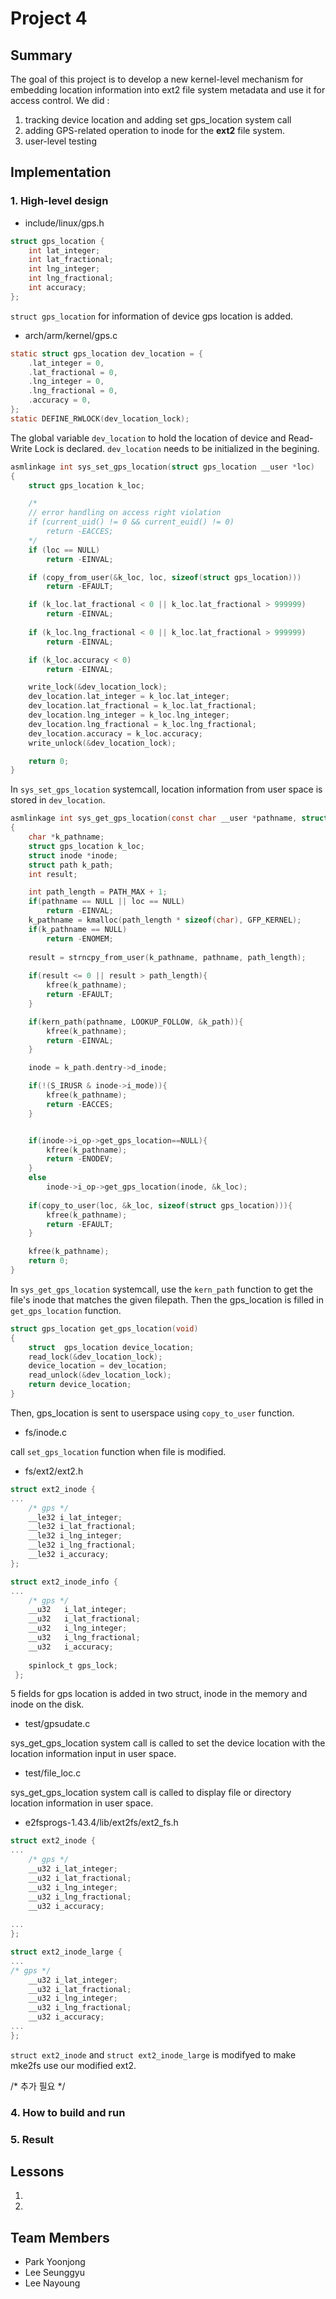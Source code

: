 

Project 4
===================

## Summary 

The goal of this project is to develop a new kernel-level mechanism for embedding location information into ext2 file system metadata and use it for access control. We did :

1. tracking device location and adding set gps_location system call
2. adding GPS-related operation to inode for the **ext2** file system. 
3. user-level testing

## Implementation

### 1. High-level design

- include/linux/gps.h

```c
struct gps_location {
	int lat_integer;
	int lat_fractional;
	int lng_integer;
	int lng_fractional;
	int accuracy;
};
```
  `struct gps_location` for information of device gps location is added.


- arch/arm/kernel/gps.c

```c
static struct gps_location dev_location = {
	.lat_integer = 0,
	.lat_fractional = 0,
	.lng_integer = 0,
	.lng_fractional = 0,
	.accuracy = 0,
};
static DEFINE_RWLOCK(dev_location_lock);
```
  The global variable `dev_location` to hold the location of device and Read-Write Lock is declared. `dev_location` needs to be initialized in the begining.

```c
asmlinkage int sys_set_gps_location(struct gps_location __user *loc)
{
	struct gps_location k_loc;

	/*
	// error handling on access right violation
	if (current_uid() != 0 && current_euid() != 0)
		return -EACCES;
	*/
	if (loc == NULL)
		return -EINVAL;

	if (copy_from_user(&k_loc, loc, sizeof(struct gps_location)))
		return -EFAULT;

	if (k_loc.lat_fractional < 0 || k_loc.lat_fractional > 999999)
		return -EINVAL;
	
	if (k_loc.lng_fractional < 0 || k_loc.lat_fractional > 999999)
		return -EINVAL;

	if (k_loc.accuracy < 0)
		return -EINVAL;

	write_lock(&dev_location_lock);
	dev_location.lat_integer = k_loc.lat_integer; 
	dev_location.lat_fractional = k_loc.lat_fractional;
	dev_location.lng_integer = k_loc.lng_integer;
	dev_location.lng_fractional = k_loc.lng_fractional;
	dev_location.accuracy = k_loc.accuracy;
	write_unlock(&dev_location_lock);

	return 0;
}
```
In `sys_set_gps_location` systemcall, location information from user space is stored in `dev_location`.
```c
asmlinkage int sys_get_gps_location(const char __user *pathname, struct gps_location __user *loc)
{
	char *k_pathname;
	struct gps_location k_loc;
	struct inode *inode;
	struct path k_path;
	int result;

	int path_length = PATH_MAX + 1;
	if(pathname == NULL || loc == NULL)
		return -EINVAL;
	k_pathname = kmalloc(path_length * sizeof(char), GFP_KERNEL);
	if(k_pathname == NULL)
		return -ENOMEM;
	
	result = strncpy_from_user(k_pathname, pathname, path_length);
	
	if(result <= 0 || result > path_length){
		kfree(k_pathname);
		return -EFAULT;
	}

	if(kern_path(pathname, LOOKUP_FOLLOW, &k_path)){
		kfree(k_pathname);
		return -EINVAL;
	}

	inode = k_path.dentry->d_inode;

	if(!(S_IRUSR & inode->i_mode)){
		kfree(k_pathname);
		return -EACCES;
	}


	if(inode->i_op->get_gps_location==NULL){
		kfree(k_pathname);
		return -ENODEV;
	}
	else
		inode->i_op->get_gps_location(inode, &k_loc);
	
	if(copy_to_user(loc, &k_loc, sizeof(struct gps_location))){
		kfree(k_pathname);
		return -EFAULT;
	}

	kfree(k_pathname);
	return 0;
}
```
In `sys_get_gps_location` systemcall, use the `kern_path` function to get the file's inode that matches the given filepath. Then the gps_location is filled in `get_gps_location` function.

```c
struct gps_location get_gps_location(void)
{
	struct	gps_location device_location;
	read_lock(&dev_location_lock);
	device_location = dev_location;
	read_unlock(&dev_location_lock);
	return device_location;
}
```
Then, gps_location is sent to userspace using `copy_to_user` function.

- fs/inode.c

call `set_gps_location` function when file is modified.

- fs/ext2/ext2.h

```c
struct ext2_inode {
...	
	/* gps */
	__le32 i_lat_integer;
  	__le32 i_lat_fractional;
 	__le32 i_lng_integer;
 	__le32 i_lng_fractional;
 	__le32 i_accuracy;
};

struct ext2_inode_info {
...
	/* gps */
 	__u32	i_lat_integer;
 	__u32	i_lat_fractional;
 	__u32	i_lng_integer;
 	__u32	i_lng_fractional;
	__u32	i_accuracy;
 
 	spinlock_t gps_lock;
 };		  
```
5 fields for gps location is added in two struct, inode in the memory and inode on the disk.

- test/gpsudate.c

sys_get_gps_location system call is called to set the device location with the location information input in user space.

- test/file_loc.c

sys_get_gps_location system call is called to display file or directory location information in user space.

- e2fsprogs-1.43.4/lib/ext2fs/ext2_fs.h

```c
struct ext2_inode {
...
	/* gps */
	__u32 i_lat_integer;
	__u32 i_lat_fractional;
	__u32 i_lng_integer;
	__u32 i_lng_fractional;
	__u32 i_accuracy;
	
...
};

struct ext2_inode_large {
...
/* gps */
	__u32 i_lat_integer;
	__u32 i_lat_fractional;
	__u32 i_lng_integer;
	__u32 i_lng_fractional;
	__u32 i_accuracy;
...
};
```
`struct ext2_inode` and `struct ext2_inode_large` is modifyed to make mke2fs
use our modified ext2.

/* 추가 필요 */


### 4. How to build and run



### 5. Result



## Lessons

1. 
2. 

## Team Members

* Park Yoonjong
* Lee Seunggyu
* Lee Nayoung
